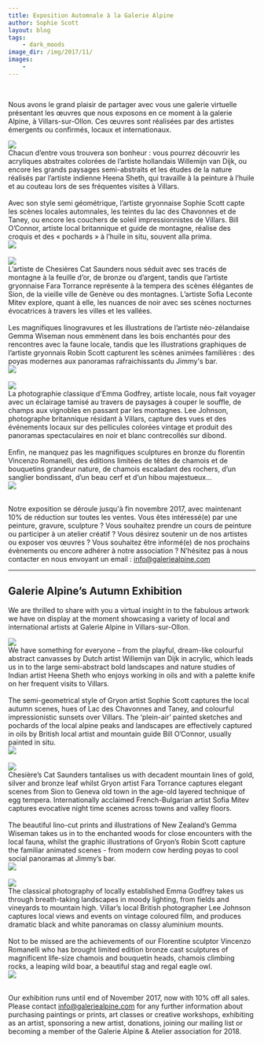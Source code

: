 ```yaml
---
title: Exposition Automnale à la Galerie Alpine
author: Sophie Scott
layout: blog
tags:
    - dark_moods
image_dir: /img/2017/11/
images:
    - 
---
```


<!--{% include slides.html %}-->

<br />

Nous avons le grand plaisir de partager avec vous une galerie virtuelle présentant les œuvres que nous exposons en ce moment à la galerie Alpine, à Villars-sur-Ollon. Ces œuvres sont réalisées par des artistes émergents ou confirmés, locaux et internationaux.



<div class="row">
<div class="four columns">
<img class="u-max-full-width" src="/img/2017/11/Willemijn Von Dijk - Composition No.13 - acrylic on canvas 50x40cm.jpg" />
</div>
<div class="eight columns">
Chacun d’entre vous trouvera son bonheur : vous pourrez découvrir les acryliques abstraites colorées de l’artiste hollandais Willemijn van Dijk, ou encore les grands paysages semi-abstraits et les études de la nature réalisés par l’artiste indienne Heena Sheth, qui travaille à la peinture à l’huile et au couteau lors de ses fréquentes visites à Villars.
</div>
</div>

<br />

<div class="row">
<div class="five columns">
Avec son style semi géométrique, l’artiste gryonnaise Sophie Scott capte les scènes locales automnales, les teintes du lac des Chavonnes et de Taney, ou encore les couchers de soleil impressionnistes de Villars. Bill O’Connor, artiste local britannique et guide de montagne, réalise des croquis et des « pochards » à l’huile in situ, souvent alla prima. 
</div>
<div class="seven columns">
<img class="u-max-full-width" src="/img/2017/11/Sophie Scott - Autumn Sunset Bretaye - acrylic on canvas - 50x150cm.jpg" />
</div>
</div>

<br />

<div class="row">
<div class="six columns">
<img class="u-max-full-width" src="/img/2017/11/Cat Saunders - Dents du Midi bronze.jpg" />
</div>
<div class="six columns">
L’artiste de Chesières Cat Saunders nous séduit avec ses tracés de montagne à la feuille d’or, de bronze ou d’argent, tandis que l’artiste gryonnaise Fara Torrance représente à la tempera des scènes élégantes de Sion, de la vieille ville de Genève ou des montagnes. L’artiste Sofia Leconte Mitev explore, quant à elle, les nuances de noir avec ses scènes nocturnes évocatrices à travers les villes et les vallées.
</div>
</div>

<br />

<div class="row">
<div class="eight columns">
Les magnifiques linogravures et les illustrations de l’artiste néo-zélandaise Gemma Wiseman nous emmènent dans les bois enchantés pour des rencontres avec la faune locale, tandis que les illustrations graphiques de l’artiste gryonnais Robin Scott capturent les scènes animées familières : des poyas modernes aux panoramas rafraichissants du Jimmy's bar.
</div>
<div class="four columns">
<img class="u-max-full-width" src="/img/2017/11/Gemma Wiseman - Deer in Woods - lino cut print.jpg" />
</div>
</div>

<br />

<div class="row">
<div class="six columns">
<img class="u-max-full-width" src="/img/2017/11/Lee Johnson landscape.jpg" />
</div>
<div class="six columns">
La photographie classique d'Emma Godfrey, artiste locale, nous fait voyager avec un éclairage tamisé au travers de paysages à couper le souffle, de champs aux vignobles en passant par les montagnes. Lee Johnson, photographe britannique résidant à Villars, capture des vues et des événements locaux sur des pellicules colorées vintage et produit des panoramas spectaculaires en noir et blanc contrecollés sur dibond.
</div>
</div>

<br />

<div class="row">
<div class="eight columns">
Enfin, ne manquez pas les magnifiques sculptures en bronze du florentin Vincenzo Romanelli, des éditions limitées de têtes de chamois et de bouquetins grandeur nature, de chamois escaladant des rochers, d’un sanglier bondissant, d’un beau cerf et d’un hibou majestueux…
</div>
<div class="four columns">
<img class="u-max-full-width" src="/img/2017/11/Vincenzo Romanelli - Grand Duc - bronze.jpg" />
</div>
</div>

<br />

Notre exposition se déroule jusqu'à fin novembre 2017, avec maintenant 10% de réduction sur toutes les ventes. Vous êtes intéressé(e) par une peinture, gravure, sculpture ? Vous souhaitez prendre un cours de peinture ou participer à un atelier créatif ? Vous désirez soutenir un de nos artistes ou exposer vos œuvres ? Vous souhaitez être informé(e) de nos prochains évènements ou encore adhérer à notre association ?
N’hésitez pas à nous contacter en nous envoyant un email : <a href="mailto:info@galeriealpine.com">info@galeriealpine.com</a>

<hr />

<h2>Galerie Alpine’s Autumn Exhibition</h2>

We are thrilled to share with you a virtual insight in to the fabulous artwork we have on display at the moment showcasing a variety of local and international artists at Galerie Alpine in Villars-sur-Ollon. 

<div class="row">
<div class="five columns">
<img class="u-max-full-width" src="/img/2017/11/Heena Sheth - Sunflowers - oil on canvas - 50x60cm.jpg" />
</div>
<div class="seven columns">
We have something for everyone – from the playful, dream-like colourful abstract canvasses by Dutch artist Willemijn van Dijk in acrylic, which leads us in to the large semi-abstract bold landscapes and nature studies of Indian artist Heena Sheth who enjoys working in oils and with a palette knife on her frequent visits to Villars.
</div>
</div>

<br />

<div class="row">
<div class="five columns">
The semi-geometrical style of Gryon artist Sophie Scott captures the local autumn scenes, hues of Lac des Chavonnes and Taney, and colourful impressionistic sunsets over Villars. The ‘plein-air’ painted sketches and pochards of the local alpine peaks and landscapes are effectively captured in oils by British local artist and mountain guide Bill O’Connor, usually painted in situ.
</div>
<div class="seven columns">
<img class="u-max-full-width" src="/img/2017/11/Bill O_Connor - Alpine Pasture - Oil on canvas - 40x50cm.jpg" />
</div>
</div>

<br />

<div class="row">
<div class="six columns">
<img class="u-max-full-width" src="/img/2017/11/Fara Torrance - Les Diablerets - egg tempera - 45x45cm.jpg" />
</div>
<div class="six columns">
Chesière’s Cat Saunders tantalises us with decadent mountain lines of gold, silver and bronze leaf whilst Gryon artist Fara Torrance captures elegant scenes from Sion to Geneva old town in the age-old layered technique of egg tempera. Internationally acclaimed French-Bulgarian artist Sofia Mitev captures evocative night time scenes across towns and valley floors.
</div>
</div>

<br />

<div class="row">
<div class="five columns">
The beautiful lino-cut prints and illustrations of New Zealand’s Gemma Wiseman takes us in to the enchanted woods for close encounters with the local fauna, whilst the graphic illustrations of Gryon’s Robin Scott capture the familiar animated scenes - from modern cow herding poyas to cool social panoramas at Jimmy’s bar. 
</div>
<div class="seven columns">
<img class="u-max-full-width" src="/img/2017/11/Rob Scott - Poya aux Chaux - various formats.jpg" />
</div>
</div>

<br />

<div class="row">
<div class="six columns">
<img class="u-max-full-width" src="/img/2017/11/Lee photo.jpg" />
</div>
<div class="six columns">
The classical photography of locally established Emma Godfrey takes us through breath-taking landscapes in moody lighting, from fields and vineyards to mountain high. Villar’s local British photographer Lee Johnson captures local views and events on vintage coloured film, and produces dramatic black and white panoramas on classy aluminium mounts. 
</div>
</div>

<br />

<div class="row">
<div class="eight columns">
Not to be missed are the achievements of our Florentine sculptor Vincenzo Romanelli who has brought limited edition bronze cast sculptures of magnificent life-size chamois and bouquetin heads, chamois climbing rocks, a leaping wild boar, a beautiful stag and regal eagle owl. 
</div>
<div class="four columns">
<img class="u-max-full-width" src="/img/2017/11/Vincenzo Romanelli - Bouquetin - bronze.jpg" />
</div>
</div>

<br />

Our exhibition runs until end of November 2017, now with 10% off all sales. Please contact <a href="mailto:info@galeriealpine.com">info@galeriealpine.com</a> for any further information about purchasing paintings or prints, art classes or creative workshops, exhibiting as an artist, sponsoring a new artist, donations, joining our mailing list or becoming a member of the Galerie Alpine & Atelier association for 2018.
